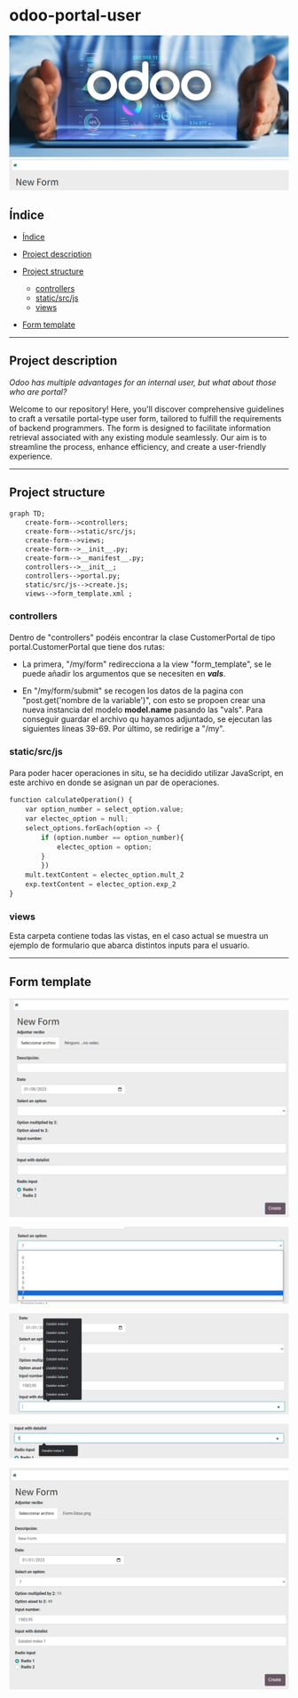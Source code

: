 # odoo-portal-user


<p align="center">
    <img src="images/Odoo.jpg">
    <img src="images/Portada.png">
</p>

## Índice

* [Índice](#índice)

* [Project description](#project-description)

* [Project structure](#project-structure)
    * [controllers](#controllers)
    * [static/src/js](#static/src/js)
    * [views](#views)
* [Form template](#form-template)


---

## Project description

*Odoo has multiple advantages for an internal user, but what about those who are portal?*

Welcome to our repository! 
Here, you'll discover comprehensive guidelines to craft a versatile portal-type user form, tailored to fulfill the requirements of backend programmers. The form is designed to facilitate information retrieval associated with any existing module seamlessly. Our aim is to streamline the process, enhance efficiency, and create a user-friendly experience.

---

## Project structure

<!-- ```
create-form
|   controllers
|   |   __init__.py
|   |   portal.py           
|   static/src/js
|   |   create.js         
|   views
|   |   form_template.xml         
|   __init__.py
|   __manifest__.py
``` -->

```mermaid
graph TD;
    create-form-->controllers;
    create-form-->static/src/js;
    create-form-->views;
    create-form-->__init__.py;
    create-form-->__manifest__.py;
    controllers-->__init__;
    controllers-->portal.py;
    static/src/js-->create.js;
    views-->form_template.xml ;
```

### controllers
<p style="margin-top:20px">
Dentro de "controllers" podéis encontrar la clase CustomerPortal de tipo portal.CustomerPortal que tiene dos rutas:
</p>

<ul>
    <li><p>La primera, "/my/form" redirecciona a la view "form_template", se le puede añadir los argumentos que se necesiten en <b><i>vals</i></b>.</p>
    <li><p style="margin-top:10px">En "/my/form/submit" se recogen los datos de la pagina con "post.get('nombre de la variable')", con esto se propoen crear una nueva instancia del modelo <b>model.name</b> pasando las "vals". Para conseguir guardar el archivo qu hayamos adjuntado, se ejecutan las siguientes líneas 39-69. Por último, se redirige a "/my".</p>
</ul>

### static/src/js
<p style="margin-top:20px">
Para poder hacer operaciones in situ, se ha decidido utilizar JavaScript, en este archivo en donde se asignan un par de operaciones.
</p>

```Python
function calculateOperation() {
    var option_number = select_option.value;
    var electec_option = null;
    select_options.forEach(option => {
        if (option.number == option_number){
            electec_option = option;
        }
        })
    mult.textContent = electec_option.mult_2
    exp.textContent = electec_option.exp_2
}
```

### views
<p style="margin-top:10px">
Esta carpeta contiene todas las vistas, en el caso actual se muestra un ejemplo de formulario que abarca distintos inputs para el usuario.
</p>

---

## Form template

<p align="center">
    <img src="images/Form-Odoo.png">
</p>

<p align="center">
    <img src="images/Form-Odoo-select-option.png">
</p>

<p align="center">
    <img src="images/Form-Odoo-input-datalist.png">
</p>

<p align="center">
    <img src="images/Form-Odoo-input-datalistt.png">
</p>

<p align="center">
    <img src="images/Form-Odoo-completed.png">
</p>
